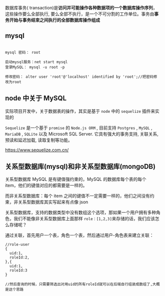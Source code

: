 数据库事务( transaction)是**访问并可能操作各种数据项的一个数据库操作序列**，这些操作要么全部执行, 要么全部不执行，是一个不可分割的工作单位。事务由**事务开始与事务结束之间执行的全部数据库操作组成**

## mysql

```

mysql 密码： root

启动mysql服务：net start mysql
登录MySQL： mysql -u root -p

修改密码： alter user 'root'@'localhost' identified by 'root';//把密码修改为root
```

## node 中关于 MySQL

实际项目开发中，关于数据表的操作，其实是基于 `node` 中的 `sequelize` 插件来实现的

`Sequelize` 是一个基于 `promise` 的 `Node.js ORM` , 目前支持 `Postgres` , `MySQL` , `MariaDB` , `SQLite` 以及 Microsoft SQL Server. 它具有强大的事务支持, 关联关系, 预读和延迟加载, 读取复制等功能。

https://www.sequelize.com.cn/

## 关系型数据库(mysql)和非关系型数据库(mongoDB)

关系型数据库 MySQL 是有键值强约束的，MySQL 的数据库每个表的每个 item，他们的键值对应的都需要是一样的。

而非关系型数据库：每个 item 之间的键值不一定需要一样的，他们之间没有约束，非关系型数据库其实写起来有点像 json


关系型数据库，支持的数据类型中没有数组这个选项，那如果一个用户拥有多种角色，我们不能像非关系型数据库上面那样 `role：[1,2,3]`来存储的话，我们应该怎么存储呢？

通过关联，首先用户一个表，角色一个表，然后通过用户-角色表来建立关联：

```
//role-user
{
  uid:1,
  roleId:2,
},{
  uid:1,
  roleId:3
}

//然后查询的时候，只需要筛选出对用uid的所有roleId就可以在后端自行组装成数组了,大概是这个思路
```
